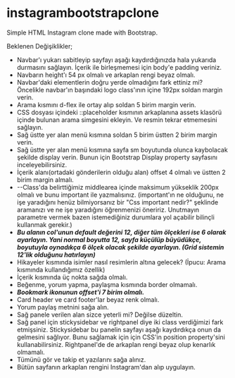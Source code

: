 # instagrambootstrapclone
Simple HTML Instagram clone made with Bootstrap.

Beklenen Değişiklikler;
* Navbar'ı yukarı sabitleyip sayfayı aşağı kaydırdığınızda hala yukarıda durmasını sağlayın. İçerik ile birleşmemesi için body'e padding veriniz.
* Navbarın height'ı 54 px olmalı ve arkaplan rengi beyaz olmalı.
* Navbar'daki elementlerin doğru yerde olmadığını fark ettiniz mi? Öncelikle navbar'ın başındaki logo class'ının içine 192px soldan margin verin.
* Arama kısmını d-flex ile ortay alıp soldan 5 birim margin verin.
* CSS dosyası içindeki ::placeholder kısmının arkaplanına assets klasörü içinde bulunan arama simgesini ekleyin. Ve resmin tekrar etmemesini sağlayın.
* Sağ üstte yer alan menü kısmına soldan 5 birim üstten 2 birim margin verin.
* Sağ üstte yer alan menü kısmına sayfa sm boyutunda olunca kaybolacak şekilde display verin. Bunun için Bootstrap Display property sayfasını inceleyebilirsiniz.
* İçerik alanı(ortadaki gönderilerin olduğu alan) offset 4 olmalı ve üstten 2 birim margin almalı.
* --Class'da belirttiğimiz middlearea içinde maksimum yükseklik 200px olmalı ve bunu important ile yazmalısınız. (important'ın ne olduğunu, ne işe yaradığını henüz bilmiyorsanız bir "Css important nedir?" şeklinde aramanızı ve ne işe yaradığını öğrenmenizi öneririz. Unutmayın parametre vermek bazen istemediğiniz durumlara yol açabilir bilinçli kullanmak gerekir.)
* ***Bu alanın col'unun default değerini 12, diğer tüm ölçekleri ise 6 olarak ayarlayın. Yani normal boyutta 12, sayfa küçülüp büyüdükçe, boyutuyla oynadıkça 6 ölçek olacak şekilde ayarlayın. (Grid sistemin 12'lik olduğunu hatırlayın)***
* Hikayeler kısmında isimler nasıl resimlerin altına gelecek? (İpucu: Arama kısmında kullandığımız özellik)
* İçerik kısmında üç nokta sağda olmalı.
* Beğenme, yorum yapma, paylaşma kısmında border olmamalı.
* ***Bookmark ikonunun offset'i 7 birim olmalı.***
* Card header ve card footer'lar beyaz renk olmalı.
* Yorum paylaş metnini sağa alın.
* Sağ panele verilen alan sizce yeterli mi? Değilse düzeltin.
* Sağ panel için stickysidebar ve rightpanel diye iki class verdiğimizi fark etmişsiniz. Stickysidebar bu panelin sayfayı aşağı kaydırdıkça onun da gelmesini sağlıyor. Bunu sağlamak için için CSS'in position property'sini kullanabilirsiniz. Rightpanel'de de arkaplan rengi beyaz olup kenarlık olmamalı.
* Tümünü gör ve takip et yazılarını sağa alınız.
* Bütün sayfanın arkaplan rengini Instagram'dan alıp uygulayın.

